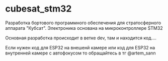 # cubesat_stm32
Разработка бортового программного обеспечения для стратосферного аппарата "Кубсат". Электроника основана на микроконтроллере STM32

Основная разработка происходит в ветке dev, там и находится код....


Если нужен код для ESP32 на внешенй камере или код для ESP32 на внутренней камере с автофокусом то обращайтесь в тг @artem_sann
